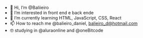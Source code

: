 - 👋 Hi, I’m @Baliieiro
- 👀 I’m interested in  front end e back ende
- 🌱 I’m currently learning  HTML, JavaScript, CSS, React
- 📫 How to reach me  @balieiro_daniel, balieiro_d@hotmail.com
- 🤓 studying in @aluraonline and @oneBitcode

